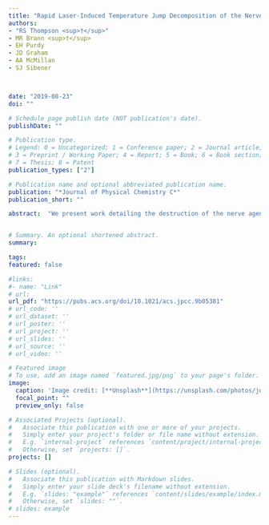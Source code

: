 ```yaml
---
title: "Rapid Laser-Induced Temperature Jump Decomposition of the Nerve Agent Simulant Diisopropyl Methylphosphonate under Atmospheric Conditions"
authors:
- "RS Thompson <sup>†</sup>"
- MR Brann <sup>†</sup>
- EH Purdy
- JD Graham
- AA McMillan
- SJ Sibener



date: "2019-08-23"
doi: ""

# Schedule page publish date (NOT publication's date).
publishDate: ""

# Publication type.
# Legend: 0 = Uncategorized; 1 = Conference paper; 2 = Journal article;
# 3 = Preprint / Working Paper; 4 = Report; 5 = Book; 6 = Book section;
# 7 = Thesis; 8 = Patent
publication_types: ["2"]

# Publication name and optional abbreviated publication name.
publication: "*Journal of Physical Chemistry C*"
publication_short: ""

abstract:  "We present work detailing the destruction of the nerve agent simulant diisopropyl methylphosphonate (DIMP) via rapid laser heating under atmospheric conditions. Following Nd:YAG laser ablation of liquid DIMP deposited on a graphite substrate, both parent and product fragments are transmitted via capillary from an atmospheric chamber to a vacuum chamber containing a high-resolution mass spectrometer. This allows for real-time measurements of product distributions under a variety of temperature and atmospheric conditions. Ex situ Fourier transform infrared (FTIR) spectroscopy analysis of the same chamber contents provides complementary information about product identities and fragmentation pathways. Results demonstrate that product distributions depend on heating rate, surface temperature, and atmospheric oxygen content. In the destruction of the DIMP, the relative yields of alkene products depends significantly on laser power; smaller products are relatively more abundant at higher ablation temperatures. We also show that in the absence of atmospheric oxygen, the concentration of oxygenated products decreases sharply relative to alkene and alkane products. This suggests that under high-temperature conditions, atmospheric oxygen is incorporated directly into the products of the fragmented simulant. This project extends significantly our understanding of the fundamental chemistry of these dangerous compounds under atmospheric and rapidly changing thermal conditions. The results have critical implications for the development of effective chemical warfare agent decontamination and destruction strategies.  <br /><br /><sup>†</sup>R.S.T. and M.R.B. contributed equally to this work and are co-first authors of this manuscript."


# Summary. An optional shortened abstract.
summary:

tags:
featured: false

#links:
#- name: "Link"
# url: 
url_pdf: "https://pubs.acs.org/doi/10.1021/acs.jpcc.9b05381"
# url_code: ''
# url_dataset: ''
# url_poster: ''
# url_project: ''
# url_slides: ''
# url_source: ''
# url_video: ''

# Featured image
# To use, add an image named `featured.jpg/png` to your page's folder. 
image:
  caption: 'Image credit: [**Unsplash**](https://unsplash.com/photos/jdD8gXaTZsc)'
  focal_point: ""
  preview_only: false

# Associated Projects (optional).
#   Associate this publication with one or more of your projects.
#   Simply enter your project's folder or file name without extension.
#   E.g. `internal-project` references `content/project/internal-project/index.md`.
#   Otherwise, set `projects: []`.
projects: []

# Slides (optional).
#   Associate this publication with Markdown slides.
#   Simply enter your slide deck's filename without extension.
#   E.g. `slides: "example"` references `content/slides/example/index.md`.
#   Otherwise, set `slides: ""`.
# slides: example
---
```




